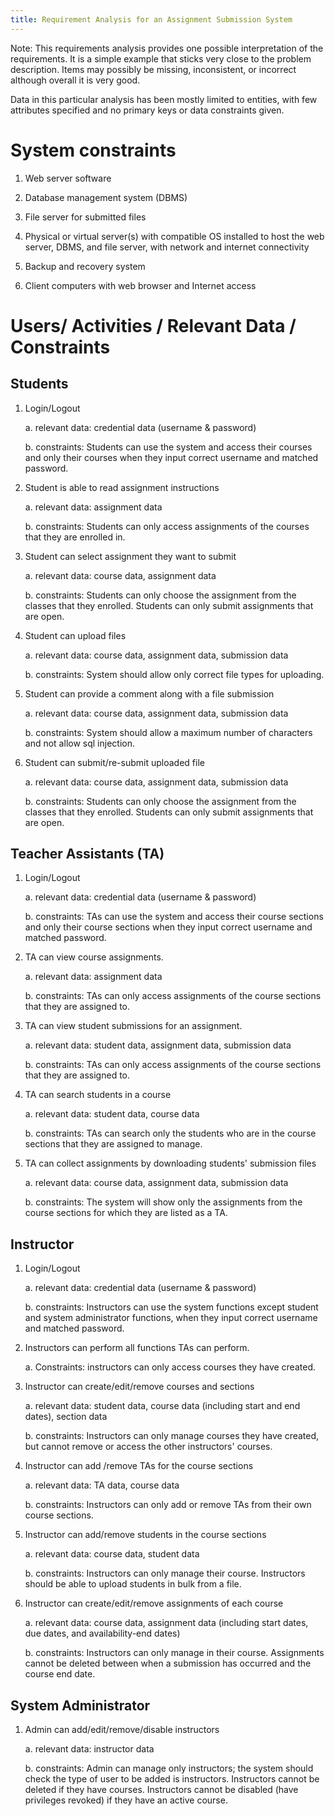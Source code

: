 ```yaml
---
title: Requirement Analysis for an Assignment Submission System
---
```


Note: This requirements analysis provides one possible interpretation of
the requirements. It is a simple example that sticks very close to the
problem description. Items may possibly be missing, inconsistent, or
incorrect although overall it is very good.

Data in this particular analysis has been mostly limited to entities,
with few attributes specified and no primary keys or data constraints
given.

System constraints 
==================

1.  Web server software

2.  Database management system (DBMS)

3.  File server for submitted files

4.  Physical or virtual server(s) with compatible OS installed to host
    the web server, DBMS, and file server, with network and internet
    connectivity

5.  Backup and recovery system

6.  Client computers with web browser and Internet access

Users/ Activities / Relevant Data / Constraints
===============================================

Students
--------

1.  Login/Logout

    a.  relevant data: credential data (username & password)

    b.  constraints: Students can use the system and access their
        courses and only their courses when they input correct username
        and matched password.

2.  Student is able to read assignment instructions

    a.  relevant data: assignment data

    b.  constraints: Students can only access assignments of the courses
        that they are enrolled in.

3.  Student can select assignment they want to submit

    a.  relevant data: course data, assignment data

    b.  constraints: Students can only choose the assignment from the
        classes that they enrolled. Students can only submit assignments
        that are open.

4.  Student can upload files

    a.  relevant data: course data, assignment data, submission data

    b.  constraints: System should allow only correct file types for
        uploading.

5.  Student can provide a comment along with a file submission

    a.  relevant data: course data, assignment data, submission data

    b.  constraints: System should allow a maximum number of characters
        and not allow sql injection.

6.  Student can submit/re-submit uploaded file

    a.  relevant data: course data, assignment data, submission data

    b.  constraints: Students can only choose the assignment from the
        classes that they enrolled. Students can only submit assignments
        that are open.

Teacher Assistants (TA)
-----------------------

1.  Login/Logout

    a.  relevant data: credential data (username & password)

    b.  constraints: TAs can use the system and access their course
        sections and only their course sections when they input correct
        username and matched password.

1.  TA can view course assignments.

    a.  relevant data: assignment data

    b.  constraints: TAs can only access assignments of the course
        sections that they are assigned to.

2.  TA can view student submissions for an assignment.

    a.  relevant data: student data, assignment data, submission data

    b.  constraints: TAs can only access assignments of the course
        sections that they are assigned to.

3.  TA can search students in a course

    a.  relevant data: student data, course data

    b.  constraints: TAs can search only the students who are in the
        course sections that they are assigned to manage.

4.  TA can collect assignments by downloading students\' submission
    files

    a.  relevant data: course data, assignment data, submission data

    b.  constraints: The system will show only the assignments from the
        course sections for which they are listed as a TA.

Instructor
----------

1.  Login/Logout

    a.  relevant data: credential data (username & password)

    b.  constraints: Instructors can use the system functions except
        student and system administrator functions, when they input
        correct username and matched password.

1.  Instructors can perform all functions TAs can perform.

    a.  Constraints: instructors can only access courses they have
        created.

2.  Instructor can create/edit/remove courses and sections

    a.  relevant data: student data, course data (including start and
        end dates), section data

    b.  constraints: Instructors can only manage courses they have
        created, but cannot remove or access the other instructors\'
        courses.

2.  Instructor can add /remove TAs for the course sections

    a.  relevant data: TA data, course data

    b.  constraints: Instructors can only add or remove TAs from their
        own course sections.

3.  Instructor can add/remove students in the course sections

    a.  relevant data: course data, student data

    b.  constraints: Instructors can only manage their course.
        Instructors should be able to upload students in bulk from a
        file.

4.  Instructor can create/edit/remove assignments of each course

    a.  relevant data: course data, assignment data (including start
        dates, due dates, and availability-end dates)

    b.  constraints: Instructors can only manage in their course.
        Assignments cannot be deleted between when a submission has
        occurred and the course end date.

System Administrator
--------------------

1.  Admin can add/edit/remove/disable instructors

    a.  relevant data: instructor data

    b.  constraints: Admin can manage only instructors; the system
        should check the type of user to be added is instructors.
        Instructors cannot be deleted if they have courses. Instructors
        cannot be disabled (have privileges revoked) if they have an
        active course.
